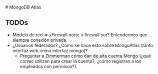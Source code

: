 # MongoDB Atlas

## TODOs

* Modelo de red => ¿Firewall norte o firewall sur? Entendermos que siempre conexión privada.
* ¿Usuarios federados? ¿Cómo se hace esto sobre MongoAtlas (tanto interfaz web como interfaz mongo)?
    * Preguntar a Zimmerman cómo dan de alta cuenta Mongo (¿qué correo utilizan para crear la cuenta?, ¿cómo registran a los empleados con permisos?).

